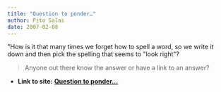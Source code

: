 ```yaml
---
title: "Question to ponder…"
author: Pito Salas
date: 2007-02-08
---
```


"How is it that many times we forget how to spell a word, so we write it down
and then pick the spelling that seems to "look right"?

>
> Anyone out there know the answer or have a link to an answer?


* **Link to site:** **[Question to ponder…](None)**
